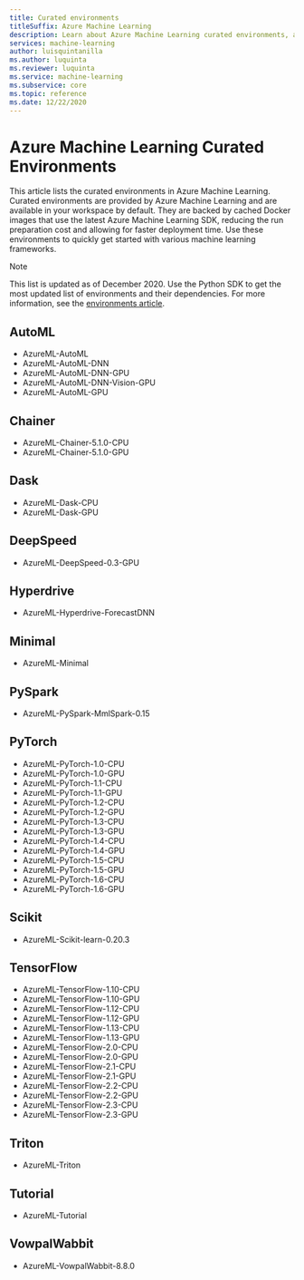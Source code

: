 ```yaml
---
title: Curated environments
titleSuffix: Azure Machine Learning
description: Learn about Azure Machine Learning curated environments, a set of pre-configured environments that help reduce experiment and deployment preparation times.
services: machine-learning
author: luisquintanilla
ms.author: luquinta
ms.reviewer: luquinta
ms.service: machine-learning
ms.subservice: core
ms.topic: reference
ms.date: 12/22/2020
---
```


# Azure Machine Learning Curated Environments

This article lists the curated environments in Azure Machine Learning. Curated environments are provided by Azure Machine Learning and are available in your workspace by default. They are backed by cached Docker images that use the latest Azure Machine Learning SDK, reducing the run preparation cost and allowing for faster deployment time. Use these environments to quickly get started with various machine learning frameworks.

> [!NOTE]
> This list is updated as of December 2020. Use the Python SDK to get the most updated list of environments and their dependencies. For more information, see the [environments article](./how-to-use-environments.md#use-a-curated-environment).

## AutoML

- AzureML-AutoML
- AzureML-AutoML-DNN
- AzureML-AutoML-DNN-GPU
- AzureML-AutoML-DNN-Vision-GPU
- AzureML-AutoML-GPU

## Chainer

- AzureML-Chainer-5.1.0-CPU
- AzureML-Chainer-5.1.0-GPU

## Dask

- AzureML-Dask-CPU
- AzureML-Dask-GPU

## DeepSpeed

- AzureML-DeepSpeed-0.3-GPU

## Hyperdrive

- AzureML-Hyperdrive-ForecastDNN

## Minimal

- AzureML-Minimal

## PySpark

- AzureML-PySpark-MmlSpark-0.15

## PyTorch

- AzureML-PyTorch-1.0-CPU
- AzureML-PyTorch-1.0-GPU
- AzureML-PyTorch-1.1-CPU
- AzureML-PyTorch-1.1-GPU
- AzureML-PyTorch-1.2-CPU
- AzureML-PyTorch-1.2-GPU
- AzureML-PyTorch-1.3-CPU
- AzureML-PyTorch-1.3-GPU
- AzureML-PyTorch-1.4-CPU
- AzureML-PyTorch-1.4-GPU
- AzureML-PyTorch-1.5-CPU
- AzureML-PyTorch-1.5-GPU
- AzureML-PyTorch-1.6-CPU
- AzureML-PyTorch-1.6-GPU

## Scikit

- AzureML-Scikit-learn-0.20.3

## TensorFlow

- AzureML-TensorFlow-1.10-CPU
- AzureML-TensorFlow-1.10-GPU
- AzureML-TensorFlow-1.12-CPU
- AzureML-TensorFlow-1.12-GPU
- AzureML-TensorFlow-1.13-CPU
- AzureML-TensorFlow-1.13-GPU
- AzureML-TensorFlow-2.0-CPU
- AzureML-TensorFlow-2.0-GPU
- AzureML-TensorFlow-2.1-CPU
- AzureML-TensorFlow-2.1-GPU
- AzureML-TensorFlow-2.2-CPU
- AzureML-TensorFlow-2.2-GPU
- AzureML-TensorFlow-2.3-CPU
- AzureML-TensorFlow-2.3-GPU

## Triton

- AzureML-Triton

## Tutorial

- AzureML-Tutorial

## VowpalWabbit

- AzureML-VowpalWabbit-8.8.0